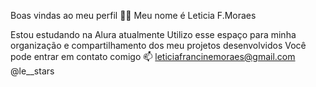 Boas vindas ao meu perfil 💙💙
Meu nome é Leticia F.Moraes

Estou estudando na Alura atualmente
Utilizo esse espaço para minha organização e compartilhamento dos meu projetos desenvolvidos
Você pode entrar em contato comigo 📫
leticiafrancinemoraes@gmail.com
@le__stars
